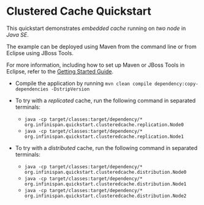 Clustered Cache Quickstart
==========================

This quickstart demonstrates *embedded cache* running on *two node* in 
*Java SE*.

The example can be deployed using Maven from the command line or from Eclipse using
JBoss Tools.

For more information, including how to set up Maven or JBoss Tools in Eclipse, 
refer to the [Getting Started Guide](https://docs.jboss.org/author/display/ISPN/Getting+Started+Guide+-+Clustered+Cache+in+Java+SE).

* Compile the application by running `mvn clean compile dependency:copy-dependencies -DstripVersion`

* To try with a *replicated* cache, run the following command in separated terminals:
    * `java -cp target/classes:target/dependency/* org.infinispan.quickstart.clusteredcache.replication.Node0`
    * `java -cp target/classes:target/dependency/* org.infinispan.quickstart.clusteredcache.replication.Node1`

* To try with a *distributed* cache, run the following command in separated terminals:
    * `java -cp target/classes:target/dependency/* org.infinispan.quickstart.clusteredcache.distribution.Node0`
    * `java -cp target/classes:target/dependency/* org.infinispan.quickstart.clusteredcache.distribution.Node1`
    * `java -cp target/classes:target/dependency/* org.infinispan.quickstart.clusteredcache.distribution.Node2`
